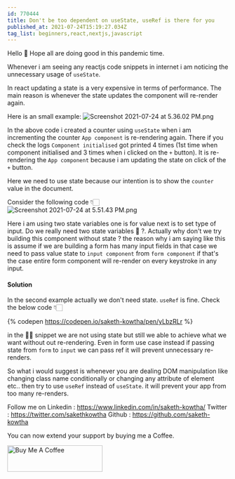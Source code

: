 ```yaml
---
id: 770444
title: Don't be too dependent on useState, useRef is there for you
published_at: 2021-07-24T15:19:27.034Z
tag_list: beginners,react,nextjs,javascript
---
```


Hello 👋
Hope all are doing good in this pandemic time.

Whenever i am seeing any reactjs code snippets in internet i am noticing the unnecessary usage of `useState`.

In react updating a state is a very expensive in terms of performance. The main reason is whenever the state updates the component will re-render again.

Here is an small example:
![Screenshot 2021-07-24 at 5.36.02 PM.png](https://cdn.hashnode.com/res/hashnode/image/upload/v1627128370241/e2G3yi7dV.png)

In the above code i created a counter using `useState` when i am incrementing the counter `App component` is re-rendering again. There if you check the logs `Component initialised` got printed 4 times (1st time when component initialised and 3 times when i clicked on the `+` button). It is re-rendering the `App component` because i am updating the state on click of the `+` button.

Here we need to use state because our intention is to show the `counter` value in the document.

Consider the following code 👇🏻
![Screenshot 2021-07-24 at 5.51.43 PM.png](https://cdn.hashnode.com/res/hashnode/image/upload/v1627129308593/sUNjWfevy.png)

Here i am using two state variables one is for value next is to set type of input. Do we really need two state variables 🤔 ?. Actually why don't we try building this component without state ? the reason why i am saying like this is assume if we are building a form has many input fields in that case we need to pass value state to `input component` from `form component` if that's the case entire form component will re-render on every keystroke in any input.

#### Solution

In the second example actually we don't need state. `useRef` is fine. Check the below code 👇🏻

{% codepen https://codepen.io/saketh-kowtha/pen/yLbzRLr %}

in the ☝🏻 snippet we are not using state but still we able to achieve what we want without out re-rendering. Even in form use case instead if passing state from `form` to `input` we can pass ref it will prevent unnecessary re-renders.

So what i would suggest is whenever you are dealing DOM manipulation like changing class name conditionally or changing any attribute of element etc.. then try to use `useRef` instead of `useState`. it will prevent your app from too many re-renders.

Follow me on
Linkedin : https://www.linkedin.com/in/saketh-kowtha/
Twitter : https://twitter.com/sakethkowtha
Github : https://github.com/saketh-kowtha

You can now extend your support by buying me a Coffee.

<a href="https://www.buymeacoffee.com/sakethk" target="_blank"><img src="https://cdn.buymeacoffee.com/buttons/v2/default-blue.png" alt="Buy Me A Coffee" style="height: 60px !important;width: 217px !important;" ></a>
